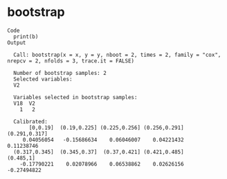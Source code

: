 # bootstrap

    Code
      print(b)
    Output
      
      Call: bootstrap(x = x, y = y, nboot = 2, times = 2, family = "cox",      nrepcv = 2, nfolds = 3, trace.it = FALSE) 
      
      Number of bootstrap samples: 2
      Selected variables:
      V2
      
      Variables selected in bootstrap samples:
      V18  V2 
        1   2 
      
      Calibrated:
           [0,0.19]  (0.19,0.225] (0.225,0.256] (0.256,0.291] (0.291,0.317] 
         0.04056054   -0.15686634    0.06046007    0.04221432    0.11238746 
      (0.317,0.345]  (0.345,0.37]  (0.37,0.421] (0.421,0.485]     (0.485,1] 
        -0.17790221    0.02078966    0.06538862    0.02626156   -0.27494822 

